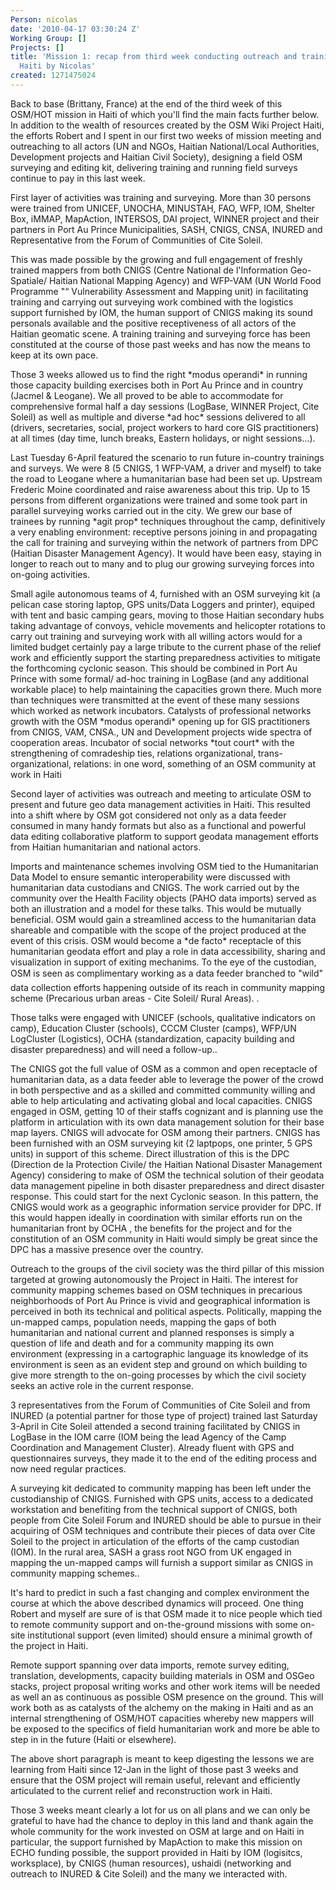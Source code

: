 ```yaml
---
Person: nicolas
date: '2010-04-17 03:30:24 Z'
Working Group: []
Projects: []
title: 'Mission 1: recap from third week conducting outreach and training on OSM in
  Haiti by Nicolas'
created: 1271475024
---
```

<p>Back to base (Brittany, France) at the end of the third week of this OSM/HOT mission in Haiti of which you'll find the main facts further below. In addition to the wealth of resources created by the OSM Wiki Project Haiti, the efforts Robert and I spent in our first two weeks of mission meeting and outreaching to all actors (UN and NGOs, Haitian National/Local Authorities, Development projects and Haitian Civil Society), designing a field OSM surveying and editing kit, delivering training and running field surveys continue to pay in this last week.</p><p>First layer of activities was training and surveying. More than 30 persons were trained from UNICEF, UNOCHA, MINUSTAH, FAO, WFP, IOM, Shelter Box, iMMAP, MapAction, INTERSOS, DAI project, WINNER project and their partners in Port Au Prince Municipalities, SASH, CNIGS, CNSA, INURED and Representative from the Forum of Communities of Cite Soleil.</p><p>This was made possible by the growing and full engagement of freshly trained mappers from both CNIGS (Centre National de l'Information Geo-Spatiale/ Haitian National Mapping Agency) and WFP-VAM (UN World Food Programme "“ Vulnerability Assessment and Mapping unit) in facilitating training and carrying out surveying work combined with the logistics support furnished by IOM, the human support of CNIGS making its sound personals available and the positive receptiveness of all actors of the Haitian geomatic scene. A training training and surveying force has been constituted at the course of those past weeks and has now the means to keep at its own pace.</p><p>Those 3 weeks allowed us to find the right *modus operandi* in running those capacity building exercises both in Port Au Prince and in country (Jacmel &amp; Leogane). We all proved to be able to accommodate for comprehensive formal half a day sessions (LogBase, WINNER Project, Cite Soleil) as well as multiple and diverse *ad hoc* sessions delivered to all (drivers, secretaries, social, project workers to hard core GIS practitioners) at all times (day time, lunch breaks, Eastern holidays, or night sessions...).</p><p>Last Tuesday 6-April featured the scenario to run future in-country trainings and surveys. We were 8 (5 CNIGS, 1 WFP-VAM, a driver and myself) to take the road to Leogane where a humanitarian base had been set up. Upstream Frederic Moine coordinated and raise awareness about this trip. Up to 15 persons from different organizations were trained and some took part in parallel surveying works carried out in the city. We grew our base of trainees by running *agit prop* techniques throughout the camp, definitively a very enabling environment: receptive persons joining in and propagating the call for training and surveying within the network of partners from DPC (Haitian Disaster Management Agency). It would have been easy, staying in longer to reach out to many and to plug our growing surveying forces into on-going activities.</p><p>Small agile autonomous teams of 4, furnished with an OSM surveying kit (a pelican case storing laptop, GPS units/Data Loggers and printer), equiped with tent and basic camping gears, moving to those Haitian secondary hubs taking advantage of convoys, vehicle movements and helicopter rotations to carry out training and surveying work with all willing actors would for a limited budget certainly pay a large tribute to the current phase of the relief work and efficiently support the starting preparedness activities to mitigate the forthcoming cyclonic season. This should be combined in Port Au Prince with some formal/ ad-hoc training in LogBase (and any additional workable place) to help maintaining the capacities grown there. Much more than techniques were transmitted at the event of these many sessions which worked as network incubators. Catalysts of professional networks growth with the OSM *modus operandi* opening up for GIS practitioners from CNIGS, VAM, CNSA., UN and Development projects wide spectra of cooperation areas. Incubator of social networks *tout court* with the strengthening of comradeship ties, relations organizational, trans-organizational, relations: in one word, something of an OSM community at work in Haiti</p><p>Second layer of activities was outreach and meeting to articulate OSM to present and future geo data management activities in Haiti. This resulted into a shift where by OSM got considered not only as a data feeder consumed in many handy formats but also as a functional and powerful data editing collaborative platform to support geodata management efforts from Haitian humanitarian and national actors.</p><p>Imports and maintenance schemes involving OSM tied to the Humanitarian Data Model to ensure semantic interoperability were discussed with humanitarian data custodians and CNIGS. The work carried out by the community over the Health Facility objects (PAHO data imports) served as both an illustration and a model for these talks. This would be mutually beneficial. OSM would gain a streamlined access to the humanitarian data shareable and compatible with the scope of the project produced at the event of this crisis. OSM would become a *de facto* receptacle of this humanitarian geodata effort and play a role in data accessibility, sharing and visualization in support of exiting mechanims. To the eye of the custodian, OSM is seen as complimentary working as a data feeder branched to "wild" data collection efforts happening outside of its reach in community mapping scheme (Precarious urban areas - Cite Soleil/ Rural Areas). .</p><p>Those talks were engaged with UNICEF (schools, qualitative indicators on camp), Education Cluster (schools), CCCM Cluster (camps), WFP/UN LogCluster (Logistics), OCHA (standardization, capacity building and disaster preparedness) and will need a follow-up..</p><p>The CNIGS got the full value of OSM as a common and open receptacle of humanitarian data, as a data feeder able to leverage the power of the crowd in both perspective and as a skilled and committed community willing and able to help articulating and activating global and local capacities. CNIGS engaged in OSM, getting 10 of their staffs cognizant and is planning use the platform in articulation with its own data management solution for their base map layers. CNIGS will advocate for OSM among their partners. CNIGS has been furnished with an OSM surveying kit (2 laptpops, one printer, 5 GPS units) in support of this scheme. Direct illustration of this is the DPC (Direction de la Protection Civile/ the Haitian National Disaster Management Agency) considering to make of OSM the technical solution of their geodata data management pipeline in both disaster preparedness and direct disaster response. This could start for the next Cyclonic season. In this pattern, the CNIGS would work as a geographic information service provider for DPC. If this would happen ideally in coordination with similar efforts run on the humanitarian front by OCHA , the benefits for the project and for the constitution of an OSM community in Haiti would simply be great since the DPC has a massive presence over the country.</p><p>Outreach to the groups of the civil society was the third pillar of this mission targeted at growing autonomously the Project in Haiti. The interest for community mapping schemes based on OSM techniques in precarious neighborhoods of Port Au Prince is vivid and geographical information is perceived in both its technical and political aspects. Politically, mapping the un-mapped camps, population needs, mapping the gaps of both humanitarian and national current and planned responses is simply a question of life and death and for a community mapping its own environment (expressing in a cartographic language its knowledge of its environment is seen as an evident step and ground on which building to give more strength to the on-going processes by which the civil society seeks an active role in the current response.</p><p>3 representatives from the Forum of Communities of Cite Soleil and from INURED (a potential partner for those type of project) trained last Saturday 3-April in Cite Soleil attended a second training facilitated by CNIGS in LogBase in the IOM carre (IOM being the lead Agency of the Camp Coordination and Management Cluster). Already fluent with GPS and questionnaires surveys, they made it to the end of the editing process and now need regular practices.</p><p>A surveying kit dedicated to community mapping has been left under the custodianship of CNIGS. Furnished with GPS units, access to a dedicated workstation and benefiting from the technical support of CNIGS, both people from Cite Soleil Forum and INURED should be able to pursue in their acquiring of OSM techniques and contribute their pieces of data over Cite Soleil to the project in articulation of the efforts of the camp custodian (IOM). In the rural area, SASH a grass root NGO from UK engaged in mapping the un-mapped camps will furnish a support similar as CNIGS in community mapping schemes..</p><p>It's hard to predict in such a fast changing and complex environment the course at which the above described dynamics will proceed. One thing Robert and myself are sure of is that OSM made it to nice people which tied to remote community support and on-the-ground missions with some on-site institutional support (even limited) should ensure a minimal growth of the project in Haiti.</p><p>Remote support spanning over data imports, remote survey editing, translation, developments, capacity building materials in OSM and OSGeo stacks, project proposal writing works and other work items will be needed as well an as continuous as possible OSM presence on the ground. This will work both as as catalysts of the alchemy on the making in Haiti and as an internal strengthening of OSM/HOT capacities whereby new mappers will be exposed to the specifics of field humanitarian work and more be able to step in in the future (Haiti or elsewhere).</p><p>The above short paragraph is meant to keep digesting the lessons we are learning from Haiti since 12-Jan in the light of those past 3 weeks and ensure that the OSM project will remain useful, relevant and efficiently articulated to the current relief and reconstruction work in Haiti.</p><p>Those 3 weeks meant clearly a lot for us on all plans and we can only be grateful to have had the chance to deploy in this land and thank again the whole community for the work invested on OSM at large and on Haiti in particular, the support furnished by MapAction to make this mission on ECHO funding possible, the support provided in Haiti by IOM (logisitcs, worksplace), by CNIGS (human resources), ushaidi (networking and outreach to INURED &amp; Cite Soleil) and the many we interacted with.</p>
